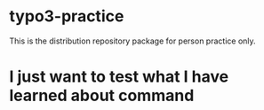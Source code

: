 # typo3-practice
This is the distribution repository package for person practice only.
# I just want to test what I have learned about command
